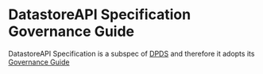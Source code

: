 # DatastoreAPI Specification Governance Guide
DatastoreAPI Specification is a subspec of [DPDS](https://github.com/opendatamesh-initiative/odm-specification-dpdescriptor/tree/main) and therefore it adopts its [Governance Guide](https://github.com/opendatamesh-initiative/odm-specification-dpdescriptor/blob/main/GOVERNANCE.md)
